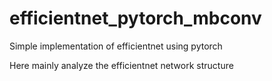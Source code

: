 # efficientnet_pytorch_mbconv
Simple implementation of efficientnet using pytorch

Here mainly analyze the efficientnet network structure

